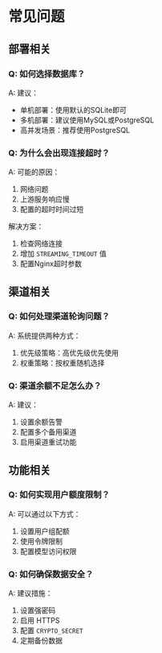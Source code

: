 # 常见问题

## 部署相关

### Q: 如何选择数据库？
A: 建议：
- 单机部署：使用默认的SQLite即可
- 多机部署：建议使用MySQL或PostgreSQL
- 高并发场景：推荐使用PostgreSQL

### Q: 为什么会出现连接超时？
A: 可能的原因：
1. 网络问题
2. 上游服务响应慢
3. 配置的超时时间过短

解决方案：
1. 检查网络连接
2. 增加 `STREAMING_TIMEOUT` 值
3. 配置Nginx超时参数

## 渠道相关

### Q: 如何处理渠道轮询问题？
A: 系统提供两种方式：
1. 优先级策略：高优先级优先使用
2. 权重策略：按权重随机选择

### Q: 渠道余额不足怎么办？
A: 建议：
1. 设置余额告警
2. 配置多个备用渠道
3. 启用渠道重试功能

## 功能相关

### Q: 如何实现用户额度限制？
A: 可以通过以下方式：
1. 设置用户组配额
2. 使用令牌限制
3. 配置模型访问权限

### Q: 如何确保数据安全？
A: 建议措施：
1. 设置强密码
2. 启用 HTTPS
3. 配置 `CRYPTO_SECRET`
4. 定期备份数据 